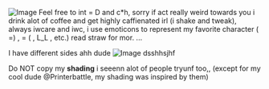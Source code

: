 ![Image](https://github.com/user-attachments/assets/6db5181e-28c2-4121-86cd-bb31020c6eaf)
Feel free to int = D and c*h, sorry if act really weird towards you i drink alot of coffee and get highly caffienated irl (i shake and tweak), always iwcare and iwc, i use emoticons to represent my favorite character (  =) , = ( , L_L , etc.) read straw for mor. ...

I have different sides ahh dude
![Image](https://github.com/user-attachments/assets/853330d8-ec18-421d-9e54-e4ea674c3303) dsshhsjhf


Do NOT copy my **shading** i seeenn alot of people tryunf too,, (except for my cool dude @Printerbattle, my shading was inspired by them) 
